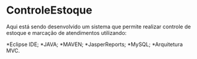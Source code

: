 # ControleEstoque
Aqui está sendo desenvolvido um sistema que permite realizar controle de estoque e marcação de atendimentos utilizando:

*Eclipse IDE;
*JAVA;
*MAVEN;
*JasperReports;
*MySQL;
*Arquitetura MVC.
